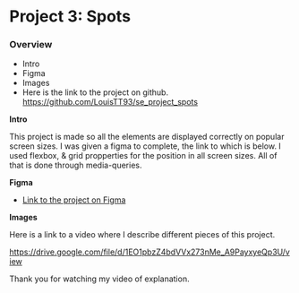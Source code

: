# Project 3: Spots



### Overview  

* Intro  
* Figma  
* Images  
* Here is the link to the project on github. 
https://github.com/LouisTT93/se_project_spots
  
**Intro**
  
This project is made so all the elements are displayed correctly on popular screen sizes. I was given a figma to complete, the link to which is below. I used flexbox, & grid propperties for the position in all screen sizes. All of that is done through media-queries.
  
**Figma**  
  
* [Link to the project on Figma](https://www.figma.com/file/BBNm2bC3lj8QQMHlnqRsga/Sprint-3-Project-%E2%80%94-Spots?type=design&node-id=2%3A60&mode=design&t=afgNFybdorZO6cQo-1)
  
**Images**  

Here is a link to a video where I describe different pieces of this project.

https://drive.google.com/file/d/1EO1pbzZ4bdVVx273nMe_A9PayxyeQp3U/view

Thank you for watching my video of explanation.